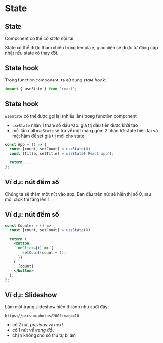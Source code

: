 # State

## State

Component có thể có _state_ nội tại

State có thể được tham chiếu trong template, giao diện sẽ được tự động cập nhật nếu state có thay đổi.

## State hook

Trong function component, ta sử dụng _state hook_:

```js
import { useState } from 'react';
```

## State hook

`useState` có thể được gọi lại (nhiều lần) trong function component

- `useState` nhận 1 tham số đầu vào: giá trị đầu tiên được khởi tạo
- mỗi lần call `useState` sẽ trả về một mảng gồm 2 phần tử: state hiện tại và một hàm để set giá trị mới cho state

```js
const App = () => {
  const [count, setCount] = useState(0);
  const [title, setTitle] = useState('React app');

  return ...
};
```

## Ví dụ: nút đếm số

Chúng ta sẽ thêm một nút vào app. Ban đầu trên nút sẽ hiển thị số 0, sau mỗi click thì tăng lên 1.

## Ví dụ: nút đếm số

```jsx
const Counter = () => {
  const [count, setCount] = useState(0);

  return (
    <button
      onClick={() => {
        setCount(count + 1);
      }}
    >
      {count}
    </button>
  );
};
```

## Ví dụ: Slideshow

Làm một trang slideshow hiển thị ảnh như dưới đây:

`https://picsum.photos/200?image=10`

- có 2 nút _previous_ và _next_
- có 1 nút _về trang đầu_
- chặn không cho số thứ tự bị âm
